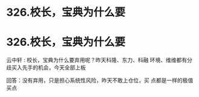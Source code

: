 # 326.校长，宝典为什么要

# 326.校长，宝典为什么要

云中轩 : 校长，宝典为什么要弃用呢？昨天科隆、东力、科融 环境、维维都有分歧买入先手的机会，今天全部上板

回答：没有弃用，只是担心系统性风险，昨天不敢上仓位，买 点都是一样的极值买点